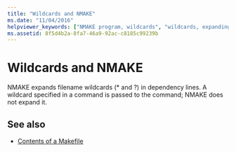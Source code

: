 ```yaml
---
title: "Wildcards and NMAKE"
ms.date: "11/04/2016"
helpviewer_keywords: ["NMAKE program, wildcards", "wildcards, expanding"]
ms.assetid: 8f5d4b2a-8fa7-46a9-92ac-c8185c99239b
---
```

# Wildcards and NMAKE

NMAKE expands filename wildcards (\* and ?) in dependency lines. A wildcard specified in a command is passed to the command; NMAKE does not expand it.

## See also

- [Contents of a Makefile](../build/contents-of-a-makefile.md)
